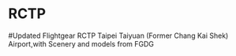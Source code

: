 # RCTP
#Updated Flightgear RCTP Taipei Taiyuan (Former Chang Kai Shek) Airport,with Scenery and models from FGDG
